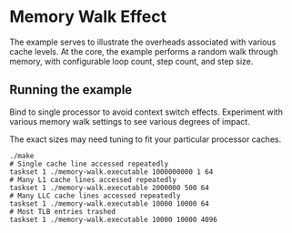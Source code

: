 # Memory Walk Effect

The example serves to illustrate the overheads associated with various cache levels.
At the core, the example performs a random walk through memory, with configurable
loop count, step count, and step size.

## Running the example

Bind to single processor to avoid context switch effects.
Experiment with various memory walk settings to see
various degrees of impact.

The exact sizes may need tuning to fit your particular processor caches.

```
./make
# Single cache line accessed repeatedly
taskset 1 ./memory-walk.executable 1000000000 1 64
# Many L1 cache lines accessed repeatedly
taskset 1 ./memory-walk.executable 2000000 500 64
# Many LLC cache lines accessed repeatedly
taskset 1 ./memory-walk.executable 10000 10000 64
# Most TLB entries trashed
taskset 1 ./memory-walk.executable 10000 10000 4096
```
